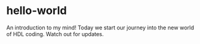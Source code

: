 # hello-world
An introduction to my mind!
Today we start our journey into the new world of HDL coding.
Watch out for updates.
